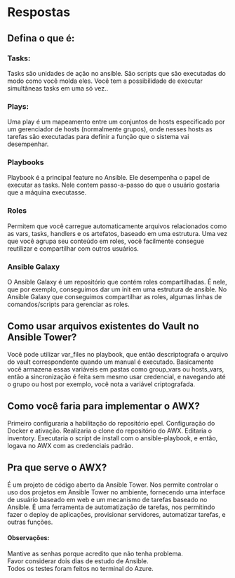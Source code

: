 # Respostas

## Defina o que é:
### Tasks:
Tasks são unidades de ação no ansible. São scripts que são executadas do modo como você molda eles. Você tem a possibilidade de executar simultâneas tasks em uma só vez..

### Plays:
Uma play é um mapeamento entre um conjuntos de hosts especificado por um gerenciador de hosts (normalmente grupos), onde nesses hosts
as tarefas são executadas para definir a função que o sistema vai desempenhar.

### Playbooks
Playbook é a principal feature no Ansible. Ele desempenha o papel de executar as tasks. Nele contem passo-a-passo do que o usuário gostaria
que a máquina executasse.

### Roles
Permitem que você carregue automaticamente arquivos relacionados como as vars, tasks, handlers e os artefatos, baseado em uma estrutura.
Uma vez que você agrupa seu conteúdo em roles, você facilmente consegue reutilizar e compartilhar com outros usuários.

### Ansible Galaxy
O Ansible Galaxy é um repositório que contém roles compartilhadas. É nele, que por exemplo, conseguimos dar um init em uma estrutura de ansible.
No Ansible Galaxy que conseguimos compartilhar as roles, algumas linhas de comandos/scripts para gerenciar as roles.

## Como usar arquivos existentes do Vault no Ansible Tower?
Você pode utilizar var_files no playbook, que então descriptografa o arquivo do vault correspondente quando um manual é executado.
Basicamente você armazena essas variáveis em pastas como group_vars ou hosts_vars, então a sincronização é feita sem mesmo usar credencial,
e navegando até o grupo ou host por exemplo, você nota a variável criptografada.

## Como você faria para implementar o AWX?
Primeiro configuraria a habilitação do repositório epel.
Configuração do Docker e ativação.
Realizaria o clone do repositório do AWX.
Editaria o inventory.
Executaria o script de install com o ansible-playbook, e então, logava no AWX com as credenciais padrão.


## Pra que serve o AWX?
É um projeto de código aberto da Ansible Tower. Nos permite controlar o uso dos projetos em Ansible Tower no ambiente, fornecendo uma interface de usuário baseado em web
e um mecanismo de tarefas baseado no Ansible. É uma ferramenta de automatização de tarefas, nos permitindo fazer o deploy de aplicações, provisionar servidores, automatizar tarefas, e outras funções.

#### Observações: 
Mantive as senhas porque acredito que não tenha problema. <br />
Favor considerar dois dias de estudo de Ansible. <br />
Todos os testes foram feitos no terminal do Azure.
